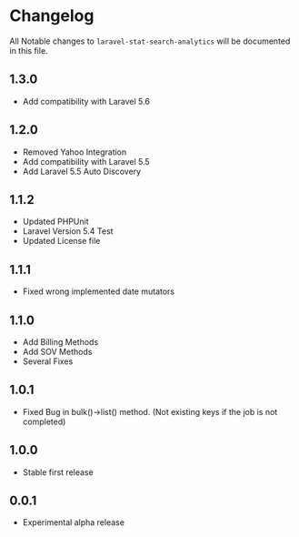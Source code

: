 # Changelog

All Notable changes to `laravel-stat-search-analytics` will be documented in this file.

## 1.3.0
- Add compatibility with Laravel 5.6

## 1.2.0
- Removed Yahoo Integration
- Add compatibility with Laravel 5.5
- Add Laravel 5.5 Auto Discovery 

## 1.1.2
- Updated PHPUnit
- Laravel Version 5.4 Test
- Updated License file

## 1.1.1
- Fixed wrong implemented date mutators

## 1.1.0
- Add Billing Methods
- Add SOV Methods
- Several Fixes

## 1.0.1
- Fixed Bug in bulk()->list() method. (Not existing keys if the job is not completed)

## 1.0.0
- Stable first release

## 0.0.1
- Experimental alpha release
